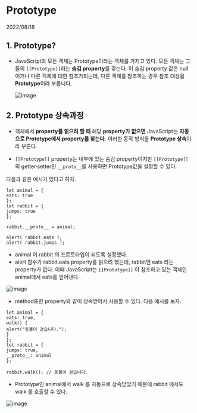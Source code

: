 # Prototype

2022/08/18

## 1. Prototype?

- JavaScript의 모든 객체는 Prototype이라는 객체를 가지고 있다. 모든 객체는 그들의 `[[Prototype]]`라는 **숨김 property**를 갖는다. 이 숨김 property 값은 null 이거나 다른 객체에 대한 참조가되는데, 다른 객체를 참조하는 경우 참조 대상을 **Prototype**이라 부릅니다.

  ![image](https://user-images.githubusercontent.com/76507701/185411051-42e2c801-0d76-4589-bbf4-08c3de58bac7.png)

## 2. Prototype 상속과정

- 객체에서 **property를 읽으려 할 때** 해당 **property가 없으면** JavaScript는 **자동으로 Prototype에서 property를 찾는다.** 이러한 동작 방식을 **Prototype 상속**이라 부른다.

- `[[Prototype]]` property는 내부에 있는 숨김 property이지만 `[[Prototype]]` 의 getter·setter인 `__proto__`를 사용하면 Prototype값을 설정할 수 있다.

다음과 같은 예시가 있다고 하자.

```
let animal = {
eats: true
};
let rabbit = {
jumps: true
};

rabbit.__proto__ = animal;

alert( rabbit.eats );
alert( rabbit.jumps );
```

- animal 이 rabbit 의 프로토타입이 되도록 설정했다.
- alert 함수가 rabbit.eats property를 읽으려 했는데, rabbit엔 eats 라는 property가 없다. 이때 JavaScript는 `[[Prototype]]` 이 참조하고 있는 객체인 animal에서 eats를 얻어낸다.

![image](https://user-images.githubusercontent.com/76507701/185425973-e322242a-6807-4c49-a36c-74e3826ba2d9.png)

- method또한 property와 같이 상속받아서 사용할 수 있다. 다음 예시를 보자.

```
let animal = {
eats: true,
walk() {
alert("동물이 걷습니다.");
}
};
let rabbit = {
jumps: true,
__proto__: animal
};

rabbit.walk(); // 동물이 걷습니다.
```

- Prototype인 animal에서 walk 를 자동으로 상속받았기 때문에 rabbit 에서도
  walk 를 호출할 수 있다.

![image](https://user-images.githubusercontent.com/76507701/185426863-1d88880b-4b57-4d98-a967-e60e5e3e9ed9.png)
